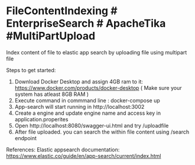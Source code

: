 # FileContentIndexing # EnterpriseSearch # ApacheTika #MultiPartUpload
Index content of file to elastic app search by uploading file using multipart file

Steps to get started:
1. Download Docker Desktop and assign 4GB ram to it: https://www.docker.com/products/docker-desktop ( Make sure your system has atleast 8GB RAM )
2. Execute command in commmand line : docker-compose up
3. App-search will start running in http://localhost:3002
4. Create a engine and update engine name and access key in application.properites
5. Open http://localhost:8080/swagger-ui.html and try /uploadfile 
6. After file uploaded. you can search the within file content using /search endpoint

References:
Elastic appsearch documentation: https://www.elastic.co/guide/en/app-search/current/index.html

